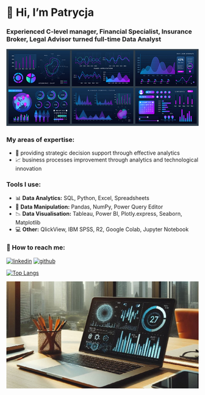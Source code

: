 # 👋 Hi, I’m Patrycja
  
### Experienced C-level manager, Financial Specialist, Insurance Broker, Legal Advisor turned full-time Data Analyst

<picture>
  <source media="(prefers-color-scheme: dark)" srcset="https://github.com/PatrycjaDanilczuk/PatrycjaDanilczuk/blob/main/Dashboard.png">
  <source media="(prefers-color-scheme: light)" srcset="https://github.com/PatrycjaDanilczuk/PatrycjaDanilczuk/blob/main/Dashboard.png">
  <img alt="Shows dashboard in dark mode" src="https://github.com/PatrycjaDanilczuk/PatrycjaDanilczuk/blob/main/Dashboard.png">
</picture>

### My areas of expertise: 
  - :dart: providing strategic decision support through effective analytics
  - :chart_with_upwards_trend: business processes improvement through analytics and technological innovation

### Tools I use:
- :bar_chart: **Data Analytics:** SQL, Python, Excel, Spreadsheets
- :wrench: **Data Manipulation:** Pandas, NumPy, Power Query Editor
- :chart_with_downwards_trend: **Data Visualisation:** Tableau, Power BI, Plotly.express, Seaborn, Matplotlib
- :computer: **Other:** QlickView, IBM SPSS, R2, Google Colab, Jupyter Notebook
  
### :speech_balloon: How to reach me: 
[<img src='https://cdn.jsdelivr.net/npm/simple-icons@3.0.1/icons/linkedin.svg' alt='linkedin' height='40'>](https://www.linkedin.com/in/patrycja-danilczuk/) 
[<img src='https://cdn.jsdelivr.net/npm/simple-icons@3.0.1/icons/github.svg' alt='github' height='40'>](https://github.com/PatrycjaDanilczuk)  

[![Top Langs](https://github-readme-stats.vercel.app/api/top-langs/?username=PatrycjaDanilczuk)](https://github.com/anuraghazra/github-readme-stats)

<picture>
  <source media="(prefers-color-scheme: dark)" srcset="https://github.com/PatrycjaDanilczuk/PatrycjaDanilczuk/blob/main/GitHub.jpg">
  <source media="(prefers-color-scheme: light)" srcset="https://github.com/PatrycjaDanilczuk/PatrycjaDanilczuk/blob/main/GitHub.jpg">
  <img alt="Shows laptop with charts on a desktop in an office" src="https://github.com/PatrycjaDanilczuk/PatrycjaDanilczuk/blob/main/GitHub.jpg">
</picture>

<!---
PatrycjaDanilczuk/PatrycjaDanilczuk is a ✨ special ✨ repository because its `README.md` (this file) appears on your GitHub profile.
You can click the Preview link to take a look at your changes.
--->

